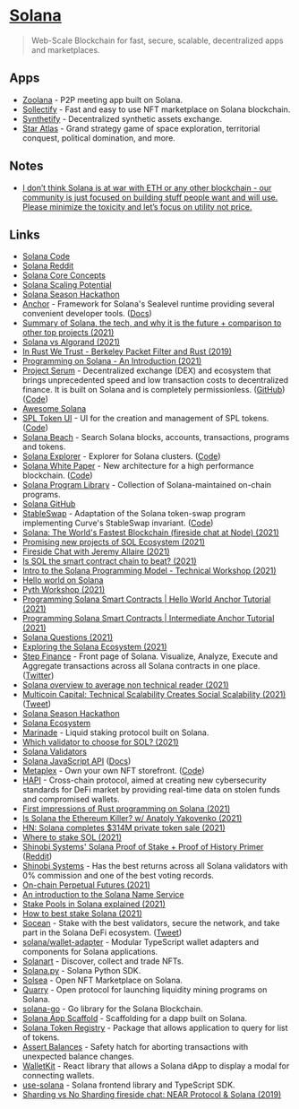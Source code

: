 # [Solana](https://solana.com/)

> Web-Scale Blockchain for fast, secure, scalable, decentralized apps and marketplaces.

## Apps

- [Zoolana](https://www.zoolana.com/#/) - P2P meeting app built on Solana.
- [Sollectify](https://sollectify.com/) - Fast and easy to use NFT marketplace on Solana blockchain.
- [Synthetify](https://synthetify.io/) - Decentralized synthetic assets exchange.
- [Star Atlas](https://staratlas.com/) - Grand strategy game of space exploration, territorial conquest, political domination, and more.

## Notes

- [I don’t think Solana is at war with ETH or any other blockchain - our community is just focused on building stuff people want and will use. Please minimize the toxicity and let’s focus on utility not price.](https://twitter.com/VinnyLingham/status/1434304520050249731)

## Links

- [Solana Code](https://github.com/solana-labs/solana)
- [Solana Reddit](https://www.reddit.com/r/solana/)
- [Solana Core Concepts](https://www.youtube.com/watch?v=4dNuMXBjpr0)
- [Solana Scaling Potential](https://www.youtube.com/watch?v=FbCUHBhf-rU)
- [Solana Season Hackathon](https://github.com/solana-labs/solana-season)
- [Anchor](https://github.com/project-serum/anchor) - Framework for Solana's Sealevel runtime providing several convenient developer tools. ([Docs](https://project-serum.github.io/anchor/getting-started/introduction.html))
- [Summary of Solana, the tech, and why it is the future + comparison to other top projects (2021)](https://www.reddit.com/r/solana/comments/n0hyad/a_summary_of_solana_the_tech_and_why_it_is_the/)
- [Solana vs Algorand (2021)](https://www.reddit.com/r/solana/comments/n1yc3j/solana_vs_algorand/)
- [In Rust We Trust - Berkeley Packet Filter and Rust (2019)](https://www.youtube.com/watch?v=oBW2KJq3FnA)
- [Programming on Solana - An Introduction (2021)](https://paulx.dev/blog/2021/01/14/programming-on-solana-an-introduction/)
- [Project Serum](https://projectserum.com/) - Decentralized exchange (DEX) and ecosystem that brings unprecedented speed and low transaction costs to decentralized finance. It is built on Solana and is completely permissionless. ([GitHub](https://github.com/project-serum)) ([Code](https://github.com/project-serum/serum-dex))
- [Awesome Solana](https://github.com/paul-schaaf/awesome-solana)
- [SPL Token UI](https://www.spl-token-ui.com/#/) - UI for the creation and management of SPL tokens. ([Code](https://github.com/paul-schaaf/spl-token-ui))
- [Solana Beach](https://solanabeach.io/) - Search Solana blocks, accounts, transactions, programs and tokens.
- [Solana Explorer](https://explorer.solana.com/) - Explorer for Solana clusters. ([Code](https://github.com/solana-labs/explorer))
- [Solana White Paper](https://solana.com/solana-whitepaper.pdf) - New architecture for a high performance blockchain. ([Code](https://github.com/solana-labs/whitepaper))
- [Solana Program Library](https://github.com/solana-labs/solana-program-library) - Collection of Solana-maintained on-chain programs.
- [Solana GitHub](https://github.com/solana-labs)
- [StableSwap](https://stableswap.pro/#/) - Adaptation of the Solana token-swap program implementing Curve's StableSwap invariant. ([Code](https://github.com/stableswap/stable-swap-program))
- [Solana: The World's Fastest Blockchain (fireside chat at Node) (2021)](https://www.youtube.com/watch?v=uhrU0W4J05w)
- [Promising new projects of SOL Ecosystem (2021)](https://twitter.com/CryptoGodJohn/status/1386370402264432640)
- [Fireside Chat with Jeremy Allaire (2021)](https://www.youtube.com/watch?v=w1Us2kEvqIg)
- [Is SOL the smart contract chain to beat? (2021)](https://www.youtube.com/watch?v=TS2mSjvE3Ok)
- [Intro to the Solana Programming Model - Technical Workshop (2021)](https://www.youtube.com/watch?v=7Iitv5tMOMY)
- [Hello world on Solana](https://github.com/solana-labs/example-helloworld)
- [Pyth Workshop (2021)](https://www.youtube.com/watch?v=LjGXaMSPYDM)
- [Programming Solana Smart Contracts | Hello World Anchor Tutorial (2021)](https://www.youtube.com/watch?v=oD1umX_DnUw)
- [Programming Solana Smart Contracts | Intermediate Anchor Tutorial (2021)](https://www.youtube.com/watch?v=i6Ycr5nhjH8)
- [Solana Questions (2021)](https://twitter.com/baalazamon/status/1396486458324701189)
- [Exploring the Solana Ecosystem (2021)](https://research.thetie.io/solana-ecosystem/)
- [Step Finance](https://step.finance/) - Front page of Solana. Visualize, Analyze, Execute and Aggregate transactions across all Solana contracts in one place. ([Twitter](https://twitter.com/StepFinance_))
- [Solana overview to average non technical reader (2021)](https://twitter.com/srinathariharan/status/1396916432202502152)
- [Multicoin Capital: Technical Scalability Creates Social Scalability (2021)](https://multicoin.capital/2021/05/25/technical-scalability-creates-social-scalability/) ([Tweet](https://twitter.com/KyleSamani/status/1397602061932433411))
- [Solana Season Hackathon](https://solana.com/solanaszn)
- [Solana Ecosystem](https://solana.com/ecosystem)
- [Marinade](https://marinade.finance/) - Liquid staking protocol built on Solana.
- [Which validator to choose for SOL? (2021)](https://www.reddit.com/r/solana/comments/nplupv/when_staking_sol_on_solflare_how_do_i_know_which/)
- [Solana Validators](https://www.validators.app/)
- [Solana JavaScript API](https://github.com/solana-labs/solana-web3.js) ([Docs](https://solana-labs.github.io/solana-web3.js/))
- [Metaplex](https://www.metaplex.com/) - Own your own NFT storefront. ([Code](https://github.com/metaplex-foundation/metaplex))
- [HAPI](https://solana.com/ecosystem/hapi) - Cross-chain protocol, aimed at creating new cybersecurity standards for DeFi market by providing real-time data on stolen funds and compromised wallets.
- [First impressions of Rust programming on Solana (2021)](https://brson.github.io/2021/06/08/rust-on-solana)
- [Is Solana the Ethereum Killer? w/ Anatoly Yakovenko (2021)](https://www.youtube.com/watch?v=qYH6J4sE7hs)
- [HN: Solana completes $314M private token sale (2021)](https://news.ycombinator.com/item?id=27496778)
- [Where to stake SOL (2021)](https://www.reddit.com/r/solana/comments/oaauuh/where_to_stake_sol/)
- [Shinobi Systems' Solana Proof of Stake + Proof of History Primer](https://www.shinobi-systems.com/primer.html) ([Reddit](https://www.reddit.com/r/solana/comments/olb116/solana_proof_of_stake_proof_of_history_explained/))
- [Shinobi Systems](https://www.shinobi-systems.com/) - Has the best returns across all Solana validators with 0% commission and one of the best voting records.
- [On-chain Perpetual Futures (2021)](https://ga245xphr2gqozusv7cppabb3icnf7i3rk3ltndg6tpmnoeoq6bq.arweave.net/MDXO3eeOjQdmkq_E94Ah2gTS_RuKtrm0ZvTexriOh4M)
- [An introduction to the Solana Name Service](https://docs.bonfida.org/help/an-introduction-to-the-solana-name-service)
- [Stake Pools in Solana explained (2021)](https://twitter.com/solana/status/1418602302697611265)
- [How to best stake Solana (2021)](https://www.reddit.com/r/solana/comments/orva8d/what_would_you_do/)
- [Socean](https://www.socean.fi/) - Stake with the best validators, secure the network, and take part in the Solana DeFi ecosystem. ([Tweet](https://twitter.com/SoceanFinance/status/1421152202039590912))
- [solana/wallet-adapter](https://github.com/solana-labs/wallet-adapter) - Modular TypeScript wallet adapters and components for Solana applications.
- [Solanart](https://solanart.io/) - Discover, collect and trade NFTs.
- [Solana.py](https://github.com/michaelhly/solana-py) - Solana Python SDK.
- [Solsea](https://solsea.io/) - Open NFT Marketplace on Solana.
- [Quarry](https://github.com/QuarryProtocol/quarry) - Open protocol for launching liquidity mining programs on Solana.
- [solana-go](https://github.com/streamingfast/solana-go) - Go library for the Solana Blockchain.
- [Solana App Scaffold](https://github.com/solana-labs/dapp-scaffold) - Scaffolding for a dapp built on Solana.
- [Solana Token Registry](https://github.com/solana-labs/token-list) - Package that allows application to query for list of tokens.
- [Assert Balances](https://github.com/project-serum/assert-balances) - Safety hatch for aborting transactions with unexpected balance changes.
- [WalletKit](https://github.com/GokiProtocol/walletkit) - React library that allows a Solana dApp to display a modal for connecting wallets.
- [use-solana](https://github.com/saber-hq/saber-common/tree/master/packages/use-solana) - Solana frontend library and TypeScript SDK.
- [Sharding vs No Sharding fireside chat: NEAR Protocol & Solana (2019)](https://www.youtube.com/watch?v=ZyIxWutfZ-U)
